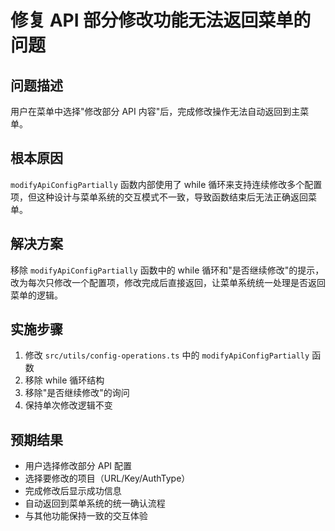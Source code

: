 # 修复 API 部分修改功能无法返回菜单的问题

## 问题描述
用户在菜单中选择"修改部分 API 内容"后，完成修改操作无法自动返回到主菜单。

## 根本原因
`modifyApiConfigPartially` 函数内部使用了 while 循环来支持连续修改多个配置项，但这种设计与菜单系统的交互模式不一致，导致函数结束后无法正确返回菜单。

## 解决方案
移除 `modifyApiConfigPartially` 函数中的 while 循环和"是否继续修改"的提示，改为每次只修改一个配置项，修改完成后直接返回，让菜单系统统一处理是否返回菜单的逻辑。

## 实施步骤
1. 修改 `src/utils/config-operations.ts` 中的 `modifyApiConfigPartially` 函数
2. 移除 while 循环结构
3. 移除"是否继续修改"的询问
4. 保持单次修改逻辑不变

## 预期结果
- 用户选择修改部分 API 配置
- 选择要修改的项目（URL/Key/AuthType）
- 完成修改后显示成功信息
- 自动返回到菜单系统的统一确认流程
- 与其他功能保持一致的交互体验